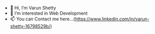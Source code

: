 - 👋 Hi, I’m Varun Shetty
- 👀 I’m interested in Web Development
- 📫 You can Contact me  here...(https://www.linkedin.com/in/varun-shetty-16798529b/)

<!---
shettyv985/shettyv985 is a ✨ special ✨ repository because its `README.md` (this file) appears on your GitHub profile.
You can click the Preview link to take a look at your changes.
--->
